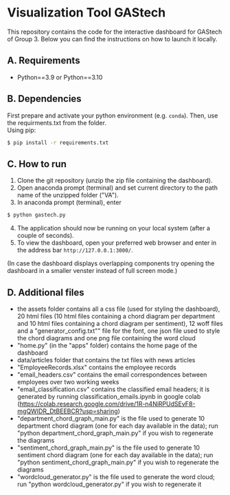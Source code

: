 # Visualization Tool GAStech
This repository contains the code for the interactive dashboard for GAStech of Group 3. Below you can find the instructions on how to launch it locally.

## A. Requirements

* Python==3.9 or Python==3.10

## B. Dependencies

First prepare and activate your python environment (e.g. `conda`). Then, use the requirments.txt from the folder.  
Using pip:
```bash
$ pip install -r requirements.txt

```

## C. How to run
1. Clone the git repository (unzip the zip file containing the dashboard).
2. Open anaconda prompt (terminal) and set current directory to the path name of the unzipped folder ("VA").
3. In anaconda prompt (terminal), enter
```bash
$ python gastech.py

```
4. The application should now be running on your local system (after a couple of seconds).
5. To view the dashboard, open your preferred web browser and enter in the address bar `http://127.0.0.1:3000/`.

(In case the dashboard displays overlapping components try opening the dashboard in a smaller venster instead of full screen mode.)

## D. Additional files
* the assets folder contains all a css file (used for styling the dashboard), 20 html files (10 html files containing a chord diagram per department and 10 html files containing a chord diagram per sentiment), 12 woff files and a "generator_config.txt"" file for the font, one json file used to style the chord diagrams and one png file containing the word cloud
* "home.py" (in the "apps" folder) contains the home page of the dashboard
* data/articles folder that contains the txt files with news articles
* "EmployeeRecords.xlsx" contains the employee records
* "email_headers.csv" contains the email correspondences between employees over two working weeks
* "email_classification.csv" contains the classified email headers; it is generated by running classification_emails.ipynb in google colab (https://colab.research.google.com/drive/1R-n4NiRPUdSEvF8-mgQWIDR_DtBEEBCR?usp=sharing)
* "department_chord_graph_main.py" is the file used to generate 10 department chord diagram (one for each day available in the data); run "python department_chord_graph_main.py" if you wish to regenerate the diagrams
* "sentiment_chord_graph_main.py" is the file used to generate 10 sentiment chord diagram (one for each day available in the data); run "python sentiment_chord_graph_main.py" if you wish to regenerate the diagrams
* "wordcloud_generator.py" is the file used to generate the word cloud; run "python wordcloud_generator.py" if you wish to regenerate it





